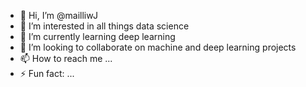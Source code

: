 - 👋 Hi, I’m @mailliwJ
- 👀 I’m interested in all things data science
- 🌱 I’m currently learning deep learning
- 💞️ I’m looking to collaborate on machine and deep learning projects
- 📫 How to reach me ...
- ⚡ Fun fact: ...

<!---
mailliwJ/mailliwJ is a ✨ special ✨ repository because its `README.md` (this file) appears on your GitHub profile.
You can click the Preview link to take a look at your changes.
--->
